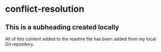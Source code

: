 # conflict-resolution

## This is a subheading created locally

All of this content added to the readme file has been added from my local Git repository.
  